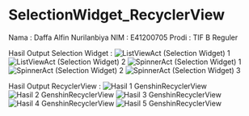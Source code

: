# SelectionWidget_RecyclerView
Nama  : Daffa Alfin Nurilanbiya
NIM   : E41200705
Prodi : TIF B Reguler

Hasil Output Selection Widget :
![ListViewAct (Selection Widget) 1](https://user-images.githubusercontent.com/75287752/136407617-37a3d2a2-e0bd-4e7e-92ae-17fe8c3d32c7.jpg)
![ListViewAct (Selection Widget) 2](https://user-images.githubusercontent.com/75287752/136407625-d263e49d-641e-4853-a53b-8212b3ce837a.jpg)
![SpinnerAct (Selection Widget) 1](https://user-images.githubusercontent.com/75287752/136407638-27bd316b-e384-4036-a75d-88088ceff632.jpg)
![SpinnerAct (Selection Widget) 2](https://user-images.githubusercontent.com/75287752/136407662-d72545bf-799e-4a96-bec8-42d6af8a2ab4.jpg)
![SpinnerAct (Selection Widget) 3](https://user-images.githubusercontent.com/75287752/136407673-7e79830b-057f-4a0a-90d6-d3631e8d038f.jpg)

Hasil Output RecyclerView :
![Hasil 1 GenshinRecyclerView](https://user-images.githubusercontent.com/75287752/136407778-87bc2c7f-ee64-4d8b-b7bb-7d1e7c67d592.jpg)
![Hasil 2 GenshinRecyclerView](https://user-images.githubusercontent.com/75287752/136408343-46cad550-0291-4807-973d-e427fd4a1402.jpg)
![Hasil 3 GenshinRecyclerView](https://user-images.githubusercontent.com/75287752/136407904-17a4a454-b2f6-428a-9105-238d1336a4a5.jpg)
![Hasil 4 GenshinRecyclerView](https://user-images.githubusercontent.com/75287752/136407816-84a9f256-cc1a-4737-bb05-e950b0fe7e23.jpg)
![Hasil 5 GenshinRecyclerView](https://user-images.githubusercontent.com/75287752/136407827-29eb7186-64af-4822-9908-b75d55d1c46a.jpg)

